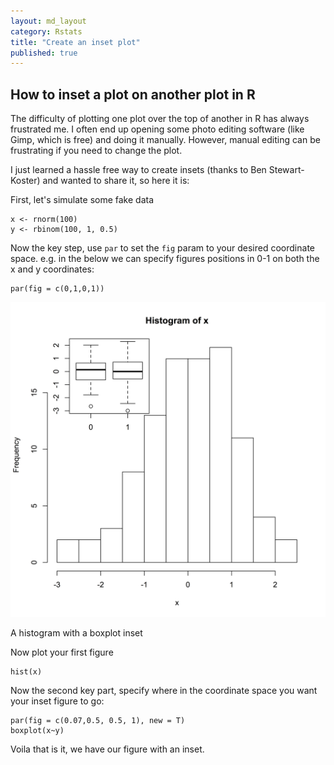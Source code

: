 ```yaml
---
layout: md_layout
category: Rstats
title: "Create an inset plot"
published: true  
---
```


## How to inset a plot on another plot in R  

The difficulty of plotting one plot over the top of another in R has always frustrated me. I often end up opening some photo editing software (like Gimp, which is free) and doing it manually. However, manual editing can be frustrating if you need to change the plot.  

I just learned a hassle free way to create insets (thanks to Ben Stewart-Koster) and wanted to share it, so here it is:

First, let's simulate some fake data  

```
x <- rnorm(100)
y <- rbinom(100, 1, 0.5)
```     

Now the key step, use `par` to set the `fig` param to your desired coordinate space. e.g. in the below we can specify figures positions in 0-1 on both the x and y coordinates:  

```
par(fig = c(0,1,0,1))
```  

<div class = "image_caption">
<img src ="/Images/inset_plot.png" alt="" class="image_float"/>
<p> A histogram with a boxplot inset </p>
</div>   

Now plot your first figure
```
hist(x)
```  

Now the second key part, specify where in the coordinate space you want your inset figure to go:  
```
par(fig = c(0.07,0.5, 0.5, 1), new = T)
boxplot(x~y)
```  

Voila that is it, we have our figure with an inset.  
